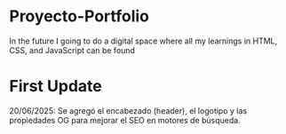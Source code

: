 # Proyecto-Portfolio
In the future I going to do a digital space where all my learnings in HTML, CSS, and JavaScript can be found

# First Update
20/06/2025: Se agregó el encabezado (header), el logotipo y las propiedades OG para mejorar el SEO en motores de búsqueda.
